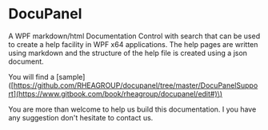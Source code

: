 # DocuPanel

A WPF markdown/html Documentation Control with search that can be used to create a help facility in WPF x64 applications. The help pages are written using markdown and the structure of the help file is created using a json document.

You will find a \[sample\]\([https://github.com/RHEAGROUP/docupanel/tree/master/DocuPanelSupport](https://www.gitbook.com/book/rheagroup/docupanel/edit#)\)

You are more than welcome to help us build this documentation. I you have any suggestion don't hesitate to contact us.

